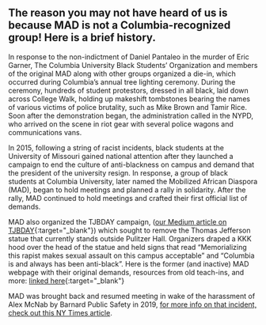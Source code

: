 ## The reason you may not have heard of us is because MAD is not a Columbia-recognized group! Here is a brief history.

In response to the non-indictment of Daniel Pantaleo in the murder of Eric Garner, The Columbia University Black Students’ Organization and members of the original MAD along with other groups organized a die-in, which occurred during Columbia’s annual tree lighting ceremony. During the ceremony, hundreds of student protestors, dressed in all black, laid down across College Walk, holding up makeshift tombstones bearing the names of various victims of police brutality, such as Mike Brown and Tamir Rice. Soon after the demonstration began, the administration called in the NYPD, who arrived on the scene in riot gear with several police wagons and communications vans.

In 2015, following a string of racist incidents, black students at the University of Missouri gained national attention after they launched a campaign to end the culture of anti-blackness on campus and demand that the president of the university resign. In response, a group of black students at Columbia University, later named the Mobilized African Diaspora (MAD), began to hold meetings and planned a rally in solidarity. After the rally, MAD continued to hold meetings and crafted their first official list of demands.

MAD also organized the TJBDAY campaign, ([our Medium article on TJBDAY](https://medium.com/@MADatCU/mobilized-african-diaspora-mad-statement-to-columbia-university-6859db2cf614){:target="_blank"}) which sought to remove the Thomas Jefferson statue that currently stands outside Pulitzer Hall. Organizers draped a KKK hood over the head of the statue and held signs that read “Memorializing this rapist makes sexual assault on this campus acceptable” and “Columbia is and always has been anti-black”. Here is the former (and inactive) MAD webpage with their original demands, resources from old teach-ins, and more: [linked here](https://madatcolumbia.tumblr.com/whatwedemand){:target="_blank"}

MAD was brought back and resumed meeting in wake of the harassment of Alex McNab by Barnard Public Safety in 2019, [for more info on that incident, check out this NY Times article](https://www.nytimes.com/2019/04/18/nyregion/black-columbia-student-alexander-mcnab.html).

